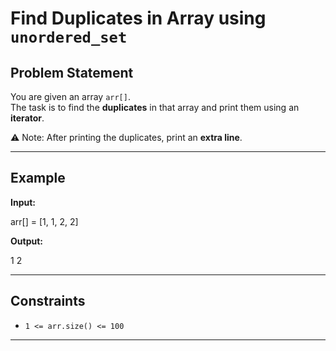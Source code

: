 # Find Duplicates in Array using `unordered_set`

## Problem Statement
You are given an array `arr[]`.  
The task is to find the **duplicates** in that array and print them using an **iterator**.  

⚠️ Note: After printing the duplicates, print an **extra line**.

---

## Example
**Input:**  

arr[] = [1, 1, 2, 2]


**Output:**  

1 2


---

## Constraints
- `1 <= arr.size() <= 100`

---
